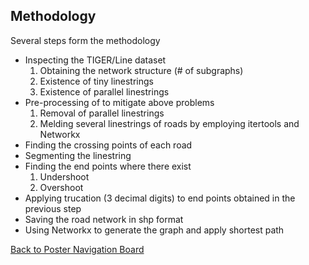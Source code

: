 ## Methodology

Several steps form the methodology
* Inspecting the TIGER/Line dataset
  1. Obtaining the network structure (# of subgraphs)
  1. Existence of tiny linestrings
  2. Existence of parallel linestrings
* Pre-processing of to mitigate above problems
  1. Removal of parallel linestrings
  2. Melding several linestrings of roads by employing itertools and Networkx
* Finding the crossing points of each road
* Segmenting the linestring
* Finding the end points where there exist
  1. Undershoot
  2. Overshoot
* Applying trucation (3 decimal digits) to end points obtained in the previous step
* Saving the road network in shp format
* Using Networkx to generate the graph and apply shortest path







[Back to Poster Navigation Board](./poster_nav.md#Outline)
